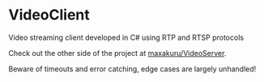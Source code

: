 # VideoClient
Video streaming client developed in C# using RTP and RTSP protocols

Check out the other side of the project at <a href="https://github.com/maxakuru/VideoServer">maxakuru/VideoServer</a>.

Beware of timeouts and error catching, edge cases are largely unhandled! 
